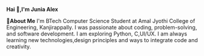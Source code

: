 **Hai 👋,I'm Junia Alex**



**📌About Me**
I'm BTech Computer Science Student at Amal Jyothi College of Engineering, Kanjirappally.
I was passionate about coding, problem-solving, and software development.
I am exploring Python, C,UI/UX.
I am always learning new technologies,design principles and ways to integrate code and creativity.


<!---
JuniaAlex/JuniaAlex is a ✨ special ✨ repository because its `README.md` (this file) appears on your GitHub profile.
You can click the Preview link to take a look at your changes.
--->
